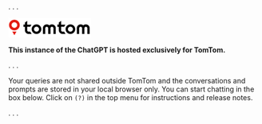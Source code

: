 . . .

![TomTom](./tomtom-icon.png)

**This instance of the ChatGPT is hosted exclusively for TomTom.**

. . .

Your queries are not shared outside TomTom and the conversations and prompts 
are stored in your local browser only. You can start chatting in the box below. 
Click on `(?)` in the top menu for instructions and release notes.

. . .